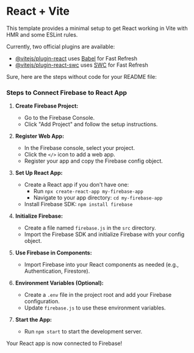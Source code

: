 # React + Vite

This template provides a minimal setup to get React working in Vite with HMR and some ESLint rules.

Currently, two official plugins are available:

- [@vitejs/plugin-react](https://github.com/vitejs/vite-plugin-react/blob/main/packages/plugin-react/README.md) uses [Babel](https://babeljs.io/) for Fast Refresh
- [@vitejs/plugin-react-swc](https://github.com/vitejs/vite-plugin-react-swc) uses [SWC](https://swc.rs/) for Fast Refresh

Sure, here are the steps without code for your README file:

### Steps to Connect Firebase to React App

1. **Create Firebase Project:**
   - Go to the Firebase Console.
   - Click "Add Project" and follow the setup instructions.

2. **Register Web App:**
   - In the Firebase console, select your project.
   - Click the `</>` icon to add a web app.
   - Register your app and copy the Firebase config object.

3. **Set Up React App:**
   - Create a React app if you don't have one:
     - Run `npx create-react-app my-firebase-app`
     - Navigate to your app directory: `cd my-firebase-app`
   - Install Firebase SDK: `npm install firebase`

4. **Initialize Firebase:**
   - Create a file named `firebase.js` in the `src` directory.
   - Import the Firebase SDK and initialize Firebase with your config object.

5. **Use Firebase in Components:**
   - Import Firebase into your React components as needed (e.g., Authentication, Firestore).

6. **Environment Variables (Optional):**
   - Create a `.env` file in the project root and add your Firebase configuration.
   - Update `firebase.js` to use these environment variables.

7. **Start the App:**
   - Run `npm start` to start the development server.

Your React app is now connected to Firebase!
